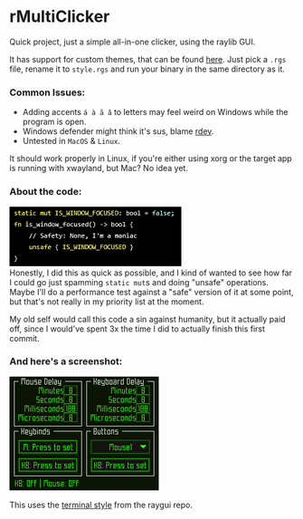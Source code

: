 # rMultiClicker
Quick project, just a simple all-in-one clicker, using the raylib GUI. 

It has support for custom themes, that can be found [here](https://github.com/raysan5/raygui/tree/master/styles). Just pick a `.rgs` file, rename it to `style.rgs` and run your binary in the same directory as it.

### Common Issues:
- Adding accents ``á à ã â`` to letters may feel weird on Windows while the program is open.
- Windows defender might think it's sus, blame [rdev](https://crates.io/crates/rdev).
- Untested in `MacOS` & `Linux`.

It should work properly in Linux, if you're either using xorg or the target app is running with xwayland, but Mac? No idea yet.

### About the code:
![](resources/maniac.png)<br>
Honestly, I did this as quick as possible, and I kind of wanted to see how far I could go just spamming `static mut`s and doing "unsafe" operations. Maybe I'll do a performance test against a "safe" version of it at some point, but that's not really in my priority list at the moment.

My old self would call this code a sin against humanity, but it actually paid off, since I would've spent 3x the time I did to actually finish this first commit.

### And here's a screenshot:
![](resources/screenshot.png)

This uses the [terminal style](https://github.com/raysan5/raygui/tree/master/styles/terminal) from the raygui repo.
